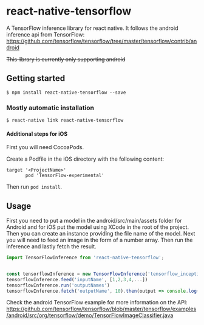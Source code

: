 
# react-native-tensorflow

A TensorFlow inference library for react native.
It follows the android inference api from TensorFlow: https://github.com/tensorflow/tensorflow/tree/master/tensorflow/contrib/android

~~This library is currently only supporting android~~

## Getting started

`$ npm install react-native-tensorflow --save`

### Mostly automatic installation

`$ react-native link react-native-tensorflow`

#### Additional steps for iOS

First you will need CocoaPods.

Create a Podfile in the iOS directory with the following content:
```
target '<ProjectName>'
       pod 'TensorFlow-experimental'
 ```

Then run `pod install`.

## Usage

First you need to put a model in the android/src/main/assets folder for Android
and for iOS put the model using XCode in the root of the project.
Then you can create an instance providing the file name of the model.
Next you will need to feed an image in the form of a number array.
Then run the inference and lastly fetch the result.

```javascript
import TensorFlowInference from 'react-native-tensorflow';


const tensorflowInference = new TensorFlowInference('tensorflow_inception_graph.pb')
tensorflowInference.feed('inputName', [1,2,3,4,...])
tensorflowInference.run('outputNames')
tensorflowInference.fetch('outputName', 10).then(output => console.log(output))
```

Check the android TensorFlow example for more information on the API: https://github.com/tensorflow/tensorflow/blob/master/tensorflow/examples/android/src/org/tensorflow/demo/TensorFlowImageClassifier.java
